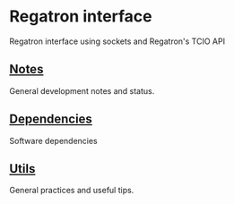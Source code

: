 # Regatron interface
Regatron interface using sockets and Regatron's TCIO API

## [Notes](NOTES.md)
General development notes and status.

## [Dependencies](DEPENDENCIES.md)
Software dependencies

## [Utils](UTILS.md)
General practices and useful tips.

